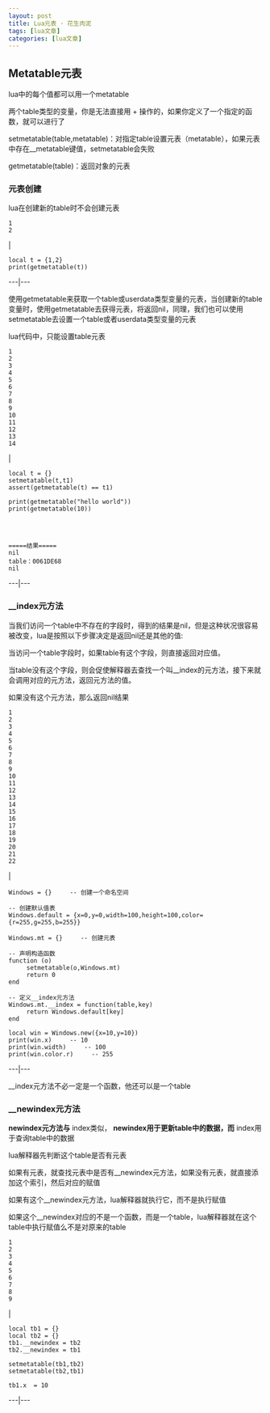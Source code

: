 ```yaml
---
layout: post
title: Lua元表 · 花生肉泥 
tags: [lua文章]
categories: [lua文章]
---
```

## Metatable元表

lua中的每个值都可以用一个metatable

两个table类型的变量，你是无法直接用 + 操作的，如果你定义了一个指定的函数，就可以进行了

setmetatable(table,metatable)：对指定table设置元表（metatable），如果元表中存在__metatable键值，setmetatable会失败

getmetatable(table)：返回对象的元表

### 元表创建

lua在创建新的table时不会创建元表  

    
    
    1  
    2  
    

|

    
    
    local t = {1,2}  
    print(getmetatable(t))       
      
  
---|---  
  
使用getmetatable来获取一个table或userdata类型变量的元表，当创建新的table变量时，使用getmetatable去获得元表，将返回nil，同理，我们也可以使用setmetatable去设置一个table或者userdata类型变量的元表

lua代码中，只能设置table元表  

    
    
    1  
    2  
    3  
    4  
    5  
    6  
    7  
    8  
    9  
    10  
    11  
    12  
    13  
    14  
    

|

    
    
    local t = {}  
    setmetatable(t,t1)  
    assert(getmetatable(t) == t1)  
      
    print(getmetatable("hello world"))  
    print(getmetatable(10))  
      
      
      
      
    =====结果=====  
    nil  
    table：0061DE68  
    nil  
      
  
---|---  
  
### __index元方法

当我们访问一个table中不存在的字段时，得到的结果是nil，但是这种状况很容易被改变，lua是按照以下步骤决定是返回nil还是其他的值:

当访问一个table字段时，如果table有这个字段，则直接返回对应值。

当table没有这个字段，则会促使解释器去查找一个叫__index的元方法，接下来就会调用对应的元方法，返回元方法的值。

如果没有这个元方法，那么返回nil结果  

    
    
    1  
    2  
    3  
    4  
    5  
    6  
    7  
    8  
    9  
    10  
    11  
    12  
    13  
    14  
    15  
    16  
    17  
    18  
    19  
    20  
    21  
    22  
    

|

    
    
    Windows = {}     -- 创建一个命名空间  
      
    -- 创建默认值表  
    Windows.default = {x=0,y=0,width=100,height=100,color={r=255,g=255,b=255}}  
      
    Windows.mt = {}     -- 创建元表  
      
    -- 声明构造函数  
    function (o)  
         setmetatable(o,Windows.mt)  
         return 0  
    end  
      
    -- 定义__index元方法  
    Windows.mt.__index = function(table,key)  
         return Windows.default[key]  
    end  
      
    local win = Windows.new({x=10,y=10})  
    print(win.x)     -- 10  
    print(win.width)     -- 100  
    print(win.color.r)     -- 255  
      
  
---|---  
  
__index元方法不必一定是一个函数，他还可以是一个table

### __newindex元方法

**newindex元方法与** index类似， **newindex用于更新table中的数据，而** index用于查询table中的数据

lua解释器先判断这个table是否有元表

如果有元表，就查找元表中是否有__newindex元方法，如果没有元表，就直接添加这个索引，然后对应的赋值

如果有这个__newindex元方法，lua解释器就执行它，而不是执行赋值

如果这个__newindex对应的不是一个函数，而是一个table，lua解释器就在这个table中执行赋值么不是对原来的table  

    
    
    1  
    2  
    3  
    4  
    5  
    6  
    7  
    8  
    9  
    

|

    
    
    local tb1 = {}  
    local tb2 = {}  
    tb1.__newindex = tb2  
    tb2.__newindex = tb1  
      
    setmetatable(tb1,tb2)  
    setmetatable(tb2,tb1)  
      
    tb1.x  = 10  
      
  
---|---